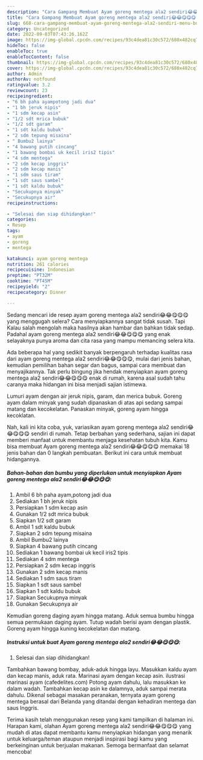```yaml
---
description: "Cara Gampang Membuat Ayam goreng mentega ala2 sendiri😂😂😋😋😋 Menu Buka Puas"
title: "Cara Gampang Membuat Ayam goreng mentega ala2 sendiri😂😂😋😋😋 Menu Buka Puas"
slug: 668-cara-gampang-membuat-ayam-goreng-mentega-ala2-sendiri-menu-buka-puas
category: Uncategorized
date: 2022-09-03T07:43:26.162Z
image: https://img-global.cpcdn.com/recipes/93c4dea81c30c572/680x482cq70/ayam-goreng-mentega-ala2-sendiri-foto-resep-utama.jpg
hideToc: false
enableToc: true
enableTocContent: false
thumbnail: https://img-global.cpcdn.com/recipes/93c4dea81c30c572/680x482cq70/ayam-goreng-mentega-ala2-sendiri-foto-resep-utama.jpg
cover: https://img-global.cpcdn.com/recipes/93c4dea81c30c572/680x482cq70/ayam-goreng-mentega-ala2-sendiri-foto-resep-utama.jpg
author: Admin
authorAv: notfound
ratingvalue: 3.2
reviewcount: 23
recipeingredient:
- "6 bh paha ayampotong jadi dua"
- "1 bh jeruk nipis"
- "1 sdm kecap asin"
- "1/2 sdt mrica bubuk"
- "1/2 sdt garam"
- "1 sdt kaldu bubuk"
- "2 sdm tepung misaina"
- " Bumbu2 lainya"
- "4 bawang putih cincang"
- "1 bawang bombai uk kecil iris2 tipis"
- "4 sdm mentega"
- "2 sdm kecap inggris"
- "2 sdm kecap manis"
- "1 sdm saus tiram"
- "1 sdt saus sambel"
- "1 sdt kaldu bubuk"
- "Secukupnya minyak"
- "Secukupnya air"
recipeinstructions:

- "Selesai dan siap dihidangkan!"
categories:
- Resep
tags:
- ayam
- goreng
- mentega

katakunci: ayam goreng mentega 
nutrition: 261 calories
recipecuisine: Indonesian
preptime: "PT32M"
cooktime: "PT45M"
recipeyield: "2"
recipecategory: Dinner

---
```



Sedang mencari ide resep ayam goreng mentega ala2 sendiri😂😂😋😋😋 yang menggugah selera? Cara menyiapkannya sangat tidak susah. Tapi Kalau salah mengolah maka hasilnya akan hambar dan bahkan tidak sedap. Padahal ayam goreng mentega ala2 sendiri😂😂😋😋😋 yang enak selayaknya punya aroma dan cita rasa yang mampu memancing selera kita.


Ada beberapa hal yang sedikit banyak berpengaruh terhadap kualitas rasa dari ayam goreng mentega ala2 sendiri😂😂😋😋😋, mulai dari jenis bahan, kemudian pemilihan bahan segar dan bagus, sampai cara membuat dan menyajikannya. Tak perlu bingung jika hendak menyiapkan ayam goreng mentega ala2 sendiri😂😂😋😋😋 enak di rumah, karena asal sudah tahu caranya maka hidangan ini bisa menjadi sajian istimewa.

Lumuri ayam dengan air jeruk nipis, garam, dan merica bubuk. Goreng ayam dalam minyak yang sudah dipanaskan di atas api sedang sampai matang dan kecokelatan. Panaskan minyak, goreng ayam hingga kecoklatan.


Nah, kali ini kita coba, yuk, variasikan ayam goreng mentega ala2 sendiri😂😂😋😋😋 sendiri di rumah. Tetap berbahan yang sederhana, sajian ini dapat memberi manfaat untuk membantu menjaga kesehatan tubuh kita. Kamu bisa membuat Ayam goreng mentega ala2 sendiri😂😂😋😋😋 memakai 18 jenis bahan dan 0 langkah pembuatan. Berikut ini cara untuk membuat hidangannya.

<!--inarticleads1-->

##### Bahan-bahan dan bumbu yang diperlukan untuk menyiapkan Ayam goreng mentega ala2 sendiri😂😂😋😋😋:

1. Ambil 6 bh paha ayam,potong jadi dua
1. Sediakan 1 bh jeruk nipis
1. Persiapkan 1 sdm kecap asin
1. Gunakan 1/2 sdt mrica bubuk
1. Siapkan 1/2 sdt garam
1. Ambil 1 sdt kaldu bubuk
1. Siapkan 2 sdm tepung misaina
1. Ambil  Bumbu2 lainya
1. Siapkan 4 bawang putih cincang
1. Sediakan 1 bawang bombai uk kecil iris2 tipis
1. Sediakan 4 sdm mentega
1. Persiapkan 2 sdm kecap inggris
1. Gunakan 2 sdm kecap manis
1. Sediakan 1 sdm saus tiram
1. Siapkan 1 sdt saus sambel
1. Siapkan 1 sdt kaldu bubuk
1. Siapkan Secukupnya minyak
1. Gunakan Secukupnya air


Kemudian goreng daging ayam hingga matang. Aduk semua bumbu hingga semua permukaan daging ayam. Tutup wadah berisi ayam dengan plastik. Goreng ayam hingga kuning kecokelatan dan matang. 

<!--inarticleads2-->

##### Instruksi untuk buat Ayam goreng mentega ala2 sendiri😂😂😋😋😋:


1. Selesai dan siap dihidangkan!

Tambahkan bawang bombay, aduk-aduk hingga layu. Masukkan kaldu ayam dan kecap manis, aduk rata. Marinasi ayam dengan kecap asin. ilustrasi marinasi ayam (cafedelites.com) Potong ayam dahulu, lalu masukkan ke dalam wadah. Tambahkan kecap asin ke dalamnya, aduk sampai merata dahulu. Dikenal sebagai masakan peranakan, ternyata ayam goreng mentega berasal dari Belanda yang ditandai dengan kehadiran mentega dan saus Inggris. 

Terima kasih telah menggunakan resep yang kami tampilkan di halaman ini. Harapan kami, olahan Ayam goreng mentega ala2 sendiri😂😂😋😋😋 yang mudah di atas dapat membantu kamu menyiapkan hidangan yang menarik untuk keluarga/teman ataupun menjadi inspirasi bagi kamu yang berkeinginan untuk berjualan makanan. Semoga bermanfaat dan selamat mencoba!
